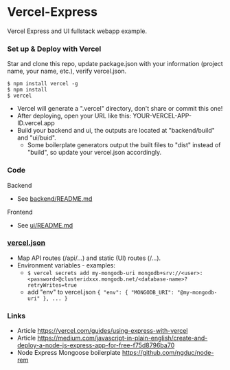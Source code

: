 # Vercel-Express

Vercel Express and UI fullstack webapp example.


### Set up & Deploy with Vercel

Star and clone this repo, update package.json with your information (project name, your name, etc.), verify vercel.json.

```
$ npm install vercel -g
$ npm install
$ vercel
```

- Vercel will generate a ".vercel" directory, don't share or commit this one!
- After deploying, open your URL like this: YOUR-VERCEL-APP-ID.vercel.app
- Build your backend and ui, the outputs are located at "backend/build" and "ui/buid".
  - Some boilerplate generators output the built files to "dist" instead of "build", so update your vercel.json accordingly.

### Code

Backend
- See [backend/README.md](./backend/README.md)

Frontend
- See [ui/README.md](./ui/README.md)

### [vercel.json](./vercel.json)

- Map API routes (/api/...) and static (UI) routes (/...).
- Environment variables - examples:
  - ```$ vercel secrets add my-mongodb-uri mongodb+srv://<user>:<password>@clusteridxxx.mongodb.net/<database-name>?retryWrites=true```
  - add "env" to vercel.json ```{ "env": { "MONGODB_URI": "@my-mongodb-uri" }, ... }```

### Links

- Article https://vercel.com/guides/using-express-with-vercel
- Article https://medium.com/javascript-in-plain-english/create-and-deploy-a-node-js-express-app-for-free-f75d8796ba70
- Node Express Mongoose boilerplate https://github.com/ngduc/node-rem
